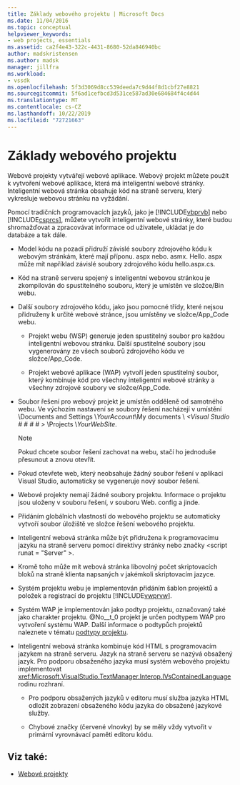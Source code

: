 ```yaml
---
title: Základy webového projektu | Microsoft Docs
ms.date: 11/04/2016
ms.topic: conceptual
helpviewer_keywords:
- web projects, essentials
ms.assetid: ca2f4e43-322c-4431-8680-52da846940bc
author: madskristensen
ms.author: madsk
manager: jillfra
ms.workload:
- vssdk
ms.openlocfilehash: 5f3d3069d8cc539deeda7c9d44f8d1cbf27e8821
ms.sourcegitcommit: 5f6ad1cefbcd3d531ce587ad30e684684f4c4d44
ms.translationtype: MT
ms.contentlocale: cs-CZ
ms.lasthandoff: 10/22/2019
ms.locfileid: "72721663"
---
```

# <a name="web-project-essentials"></a>Základy webového projektu
Webové projekty vytvářejí webové aplikace. Webový projekt můžete použít k vytvoření webové aplikace, která má inteligentní webové stránky. Inteligentní webová stránka obsahuje kód na straně serveru, který vykresluje webovou stránku na vyžádání.

 Pomocí tradičních programovacích jazyků, jako je [!INCLUDE[vbprvb](../../code-quality/includes/vbprvb_md.md)] nebo [!INCLUDE[csprcs](../../data-tools/includes/csprcs_md.md)], můžete vytvořit inteligentní webové stránky, které budou shromažďovat a zpracovávat informace od uživatele, ukládat je do databáze a tak dále.

- Model kódu na pozadí přidruží závislé soubory zdrojového kódu k webovým stránkám, které mají příponu. aspx nebo. asmx. Hello. aspx může mít například závislé soubory zdrojového kódu hello.aspx.cs.

- Kód na straně serveru spojený s inteligentní webovou stránkou je zkompilován do spustitelného souboru, který je umístěn ve složce/Bin webu.

- Další soubory zdrojového kódu, jako jsou pomocné třídy, které nejsou přidruženy k určité webové stránce, jsou umístěny ve složce/App_Code webu.

  - Projekt webu (WSP) generuje jeden spustitelný soubor pro každou inteligentní webovou stránku. Další spustitelné soubory jsou vygenerovány ze všech souborů zdrojového kódu ve složce/App_Code.

  - Projekt webové aplikace (WAP) vytvoří jeden spustitelný soubor, který kombinuje kód pro všechny inteligentní webové stránky a všechny zdrojové soubory ve složce/App_Code.

- Soubor řešení pro webový projekt je umístěn odděleně od samotného webu. Ve výchozím nastavení se soubory řešení nacházejí v umístění \Documents and Settings \\*YourAccount*\My documents \\ *\<Visual Studio # # # # >* \Projects \\*YourWebSite*.

  > [!NOTE]
  > Pokud chcete soubor řešení zachovat na webu, stačí ho jednoduše přesunout a znovu otevřít.

- Pokud otevřete web, který neobsahuje žádný soubor řešení v aplikaci Visual Studio, automaticky se vygeneruje nový soubor řešení.

- Webové projekty nemají žádné soubory projektu. Informace o projektu jsou uloženy v souboru řešení, v souboru Web. config a jinde.

- Přidáním globálních vlastností do webového projektu se automaticky vytvoří soubor úložiště ve složce řešení webového projektu.

- Inteligentní webová stránka může být přidružena k programovacímu jazyku na straně serveru pomocí direktivy stránky nebo značky \<script runat = "Server" >.

- Kromě toho může mít webová stránka libovolný počet skriptovacích bloků na straně klienta napsaných v jakémkoli skriptovacím jazyce.

- Systém projektu webu je implementován přidáním šablon projektů a položek a registrací do projektu [!INCLUDE[vwprvw](../../extensibility/internals/includes/vwprvw_md.md)].

- Systém WAP je implementován jako podtyp projektu, označovaný také jako charakter projektu. @No__t_0 projekt je určen podtypem WAP pro vytvoření systému WAP. Další informace o podtypůch projektů naleznete v tématu [podtypy projektu](../../extensibility/internals/project-subtypes.md).

- Inteligentní webová stránka kombinuje kód HTML s programovacím jazykem na straně serveru. Jazyk na straně serveru se nazývá obsažený jazyk. Pro podporu obsaženého jazyka musí systém webového projektu implementovat <xref:Microsoft.VisualStudio.TextManager.Interop.IVsContainedLanguage> rodinu rozhraní.

  - Pro podporu obsažených jazyků v editoru musí služba jazyka HTML odložit zobrazení obsaženého kódu jazyka do obsažené jazykové služby.

  - Chybové značky (červené vlnovky) by se měly vždy vytvořit v primární vyrovnávací paměti editoru kódu.

## <a name="see-also"></a>Viz také:
- [Webové projekty](../../extensibility/internals/web-projects.md)